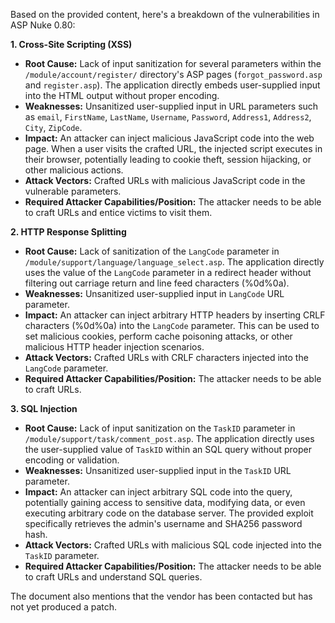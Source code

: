 Based on the provided content, here's a breakdown of the vulnerabilities in ASP Nuke 0.80:

**1. Cross-Site Scripting (XSS)**

*   **Root Cause:**  Lack of input sanitization for several parameters within the `/module/account/register/` directory's ASP pages (`forgot_password.asp` and `register.asp`). The application directly embeds user-supplied input into the HTML output without proper encoding.
*   **Weaknesses:** Unsanitized user-supplied input in URL parameters such as `email`, `FirstName`, `LastName`, `Username`, `Password`, `Address1`, `Address2`, `City`, `ZipCode`.
*   **Impact:** An attacker can inject malicious JavaScript code into the web page. When a user visits the crafted URL, the injected script executes in their browser, potentially leading to cookie theft, session hijacking, or other malicious actions.
*   **Attack Vectors:** Crafted URLs with malicious JavaScript code in the vulnerable parameters.
*   **Required Attacker Capabilities/Position:** The attacker needs to be able to craft URLs and entice victims to visit them.

**2. HTTP Response Splitting**

*   **Root Cause:** Lack of sanitization of the `LangCode` parameter in `/module/support/language/language_select.asp`. The application directly uses the value of the `LangCode` parameter in a redirect header without filtering out carriage return and line feed characters (%0d%0a).
*   **Weaknesses:** Unsanitized user-supplied input in `LangCode` URL parameter.
*   **Impact:** An attacker can inject arbitrary HTTP headers by inserting CRLF characters (%0d%0a) into the `LangCode` parameter. This can be used to set malicious cookies, perform cache poisoning attacks, or other malicious HTTP header injection scenarios.
*   **Attack Vectors:** Crafted URLs with CRLF characters injected into the `LangCode` parameter.
*  **Required Attacker Capabilities/Position:** The attacker needs to be able to craft URLs.

**3. SQL Injection**

*   **Root Cause:** Lack of input sanitization on the `TaskID` parameter in `/module/support/task/comment_post.asp`.  The application directly uses the user-supplied value of `TaskID` within an SQL query without proper encoding or validation.
*   **Weaknesses:** Unsanitized user-supplied input in the `TaskID` URL parameter.
*   **Impact:** An attacker can inject arbitrary SQL code into the query, potentially gaining access to sensitive data, modifying data, or even executing arbitrary code on the database server. The provided exploit specifically retrieves the admin's username and SHA256 password hash.
*   **Attack Vectors:** Crafted URLs with malicious SQL code injected into the `TaskID` parameter.
*   **Required Attacker Capabilities/Position:** The attacker needs to be able to craft URLs and understand SQL queries.

The document also mentions that the vendor has been contacted but has not yet produced a patch.